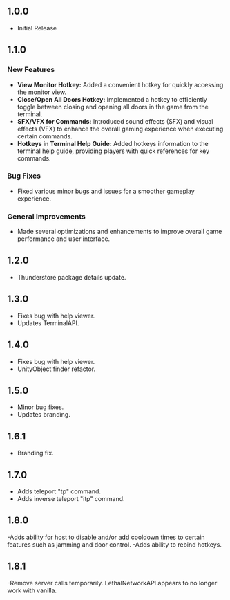 ## 1.0.0

- Initial Release

## 1.1.0

### New Features

- **View Monitor Hotkey:** Added a convenient hotkey for quickly accessing the monitor view.
- **Close/Open All Doors Hotkey:** Implemented a hotkey to efficiently toggle between closing and opening all doors in the game from the terminal.
- **SFX/VFX for Commands:** Introduced sound effects (SFX) and visual effects (VFX) to enhance the overall gaming experience when executing certain commands.
- **Hotkeys in Terminal Help Guide:** Added hotkeys information to the terminal help guide, providing players with quick references for key commands.

### Bug Fixes

- Fixed various minor bugs and issues for a smoother gameplay experience.

### General Improvements

- Made several optimizations and enhancements to improve overall game performance and user interface.

## 1.2.0

- Thunderstore package details update.

## 1.3.0

- Fixes bug with help viewer.
- Updates TerminalAPI.

## 1.4.0

- Fixes bug with help viewer.
- UnityObject finder refactor.

## 1.5.0

- Minor bug fixes.
- Updates branding.

## 1.6.1

- Branding fix.

## 1.7.0

- Adds teleport "tp" command.
- Adds inverse teleport "itp" command. 

## 1.8.0

-Adds ability for host to disable and/or add cooldown times to certain features such as jamming and door control.
-Adds ability to rebind hotkeys.

## 1.8.1

-Remove server calls temporarily. LethalNetworkAPI appears to no longer work with vanilla.

